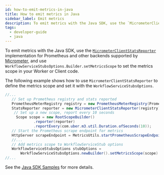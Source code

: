 ```yaml
---
id: how-to-emit-metrics-in-java
title: How to emit metrics in Java
sidebar_label: Emit metrics
description: To emit metrics with the Java SDK, use the `MicrometerClientStatsReporter` implementation for Prometheus and other backends supported by Micrometer, and use `WorkflowServiceStubsOptions.Builder.setMetricsScope` to set the metrics scope in your Worker or Client code.
tags:
  - developer-guide
  - java
---
```


To emit metrics with the Java SDK, use the [`MicrometerClientStatsReporter`](https://github.com/temporalio/sdk-java/blob/55ee7894aec427d7e384c3519732bdd61119961a/src/main/java/io/temporal/common/reporter/MicrometerClientStatsReporter.java#L34) implementation for Prometheus and other backends supported by [Micrometer](https://micrometer.io/docs), and use `WorkflowServiceStubsOptions.Builder.setMetricsScope` to set the metrics scope in your Worker or Client code.

The following example shows how to use `MicrometerClientStatsReporter` to define the metrics scope and set it with the `WorkflowServiceStubsOptions`.

```java
//...
   // Set up Prometheus registry and stats reported
   PrometheusMeterRegistry registry = new PrometheusMeterRegistry(PrometheusConfig.DEFAULT);
   StatsReporter reporter = new MicrometerClientStatsReporter(registry);
    // Set up a new scope, report every 10 seconds
     Scope scope = new RootScopeBuilder()
             .reporter(reporter)
             .reportEvery(com.uber.m3.util.Duration.ofSeconds(10));
   // Start the Prometheus scrape endpoint for metrics
   HttpServer scrapeEndpoint = MetricsUtils.startPrometheusScrapeEndpoint(registry, 8081);
   //...
   // Add metrics scope to WorkflowServiceStub options
   WorkflowServiceStubsOptions stubOptions =
       WorkflowServiceStubsOptions.newBuilder().setMetricsScope(scope).build();
//...
```

See the [Java SDK Samples](https://github.com/temporalio/samples-java/tree/main/src/main/java/io/temporal/samples/metrics) for more details.
